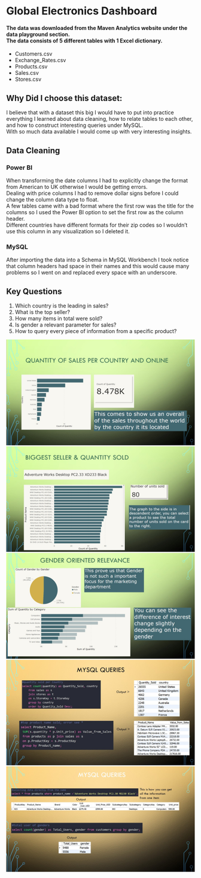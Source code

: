 <h1> Global Electronics Dashboard </h1>
 
<h4>The data was downloaded from the Maven Analytics website under the data playground section.
 <br>
The data consists of 5 different tables with 1 Excel dictionary. </h4>
<ul>
<li> Customers.csv </li>
<li> Exchange_Rates.csv </li>
<li> Products.csv </li>
<li> Sales.csv </li>
<li> Stores.csv </li>
 </ul>
 <h2> Why Did I choose this dataset: </h2>
<p>
 I believe that with a dataset this big I would have to put into practice everything I learned about data cleaning, how to relate tables to each other, and how to construct interesting queries under MySQL.
 <br>
With so much data available I would come up with very interesting insights.
</p>
<h2>Data Cleaning</h2>
<p>
 <h3>Power BI</h3>
When transforming the date columns I had to explicitly change the format from American to UK otherwise I would be getting errors. <br>
Dealing with price columns I had to remove dollar signs before I could change the column data type to float. <br>
A few tables came with a bad format where the first row was the title for the columns so I used the Power BI option to set the first row as the column header.<br>
Different countries have different formats for their zip codes so I wouldn’t use this column in any visualization so I deleted it.
</p>
 <h3>MySQL</h3>
<p>
After importing the data into a Schema in MySQL Workbench I took notice that column headers had space in their names and this would cause many problems so I went on and replaced every space with an underscore.

</p>
<h2>Key Questions</h2>
<p>
<ol>
<li>Which country is the leading in sales? 
<li>What is the top seller?
<li>How many items in total were sold?
<li>Is gender a relevant parameter for sales?
<li>How to query every piece of information from a specific product?
</ol>
</p>
<img src="slide_one.jpg" alt="Correlation Country/Sales">
<img src="slide_two.jpg" alt="Top seller product">
<img src="slide_three.jpg" alt="Gender Relevance">
<img src="slide_fourth.jpg" alt="SQL queries part1">
<img src="slide_fifth.jpg" alt="SQL queries part2">
